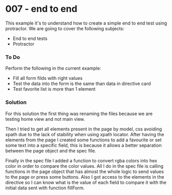 # 007 - end to end

This example it's to understand how to create a simple end to end test using protractor. We are going to cover the following subjects:

*  End to end tests
*  Protractor

### To Do
Perform the following in the current example:
* Fill all form filds with right values
* Test the data into the form is the same than data in directive card
* Test favorite list is more than 1 element

### Solution

For this solution the first thing was renaming the files because we are testing home view and not main view.

Then I tried to get all elements present in the page by model, css avoiding xpath due to the lack of stability when using xpath locator. After having the elements from the page I created some functions to add a favourite or set some text into a specific field, this is because it allows a better separation between the page object and the spec file.

Finally in the spec file I added a function to convert rgba colors into hex color in order to compare the color values. All I do in the spec file is calling functions in the page object that has almost the whole logic to send values to the page or press some buttons.
Also I got access to the elements in the directive so I can know what is the value of each field to compare it with the initial data sent with function fillForm.
